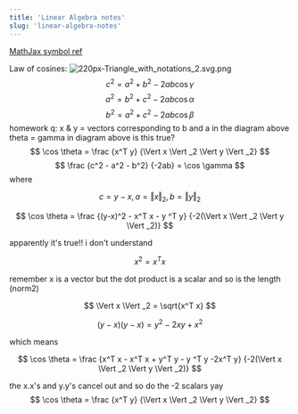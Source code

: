 ```yaml
---
title: 'Linear Algebra notes'
slug: 'linear-algebra-notes'
---
```


[MathJax symbol ref](https://bearnok.com/grva/en/knowledge/software/mathjax)

Law of cosines:
![220px-Triangle_with_notations_2.svg.png](https://upload.wikimedia.org/wikipedia/commons/thumb/4/49/Triangle_with_notations_2.svg/220px-Triangle_with_notations_2.svg.png)
$$ c^2 = a^2 + b^2 - 2ab\cos \gamma $$
$$ a^2 = b^2 + c^2 - 2ab\cos \alpha  $$
$$ b^2 = a^2 + c^2 - 2ab\cos \beta  $$
homework q: 
x & y = vectors corresponding to b and a in the diagram above 
theta = gamma in diagram above
is this true?
$$ \cos \theta = \frac {x^T y} {\Vert x \Vert _2 \Vert y \Vert _2} $$ $$ \frac {c^2 - a^2 - b^2} {-2ab} = \cos \gamma $$
where

$$ c = y - x, a = \Vert x \Vert _2, b = \Vert y \Vert _2 $$

$$ \cos \theta = \frac {(y-x)^2 - x^T x - y ^T y} {-2(\Vert x \Vert _2 \Vert y \Vert _2)} $$

apparently it's true!! i don't understand

$$ x^2 = x^T x $$

remember x is a vector but the dot product is a scalar and so is the length (norm2)

$$ \Vert x \Vert _2 = \sqrt{x^T x} $$

$$ (y-x)(y-x) = y^2 -2xy + x^2 $$

which means

$$ \cos \theta = \frac {x^T x - x^T x + y^T y - y ^T y -2x^T y} {-2(\Vert x \Vert _2 \Vert y \Vert _2)} $$

the x.x's and y.y's cancel out and so do the -2 scalars yay
$$ \cos \theta = \frac {x^T y} {\Vert x \Vert _2 \Vert y \Vert _2} $$
